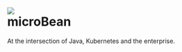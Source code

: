 # <img src="https://avatars0.githubusercontent.com/u/25515632?s=100&v=4"/><br/>microBean

At the intersection of Java, Kubernetes and the enterprise.

